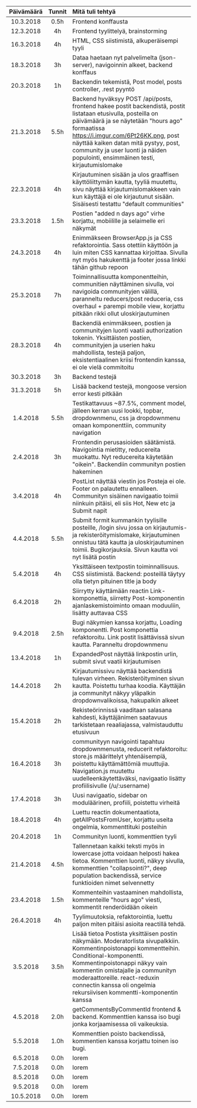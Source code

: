 | Päivämäärä    | Tunnit    | Mitä tuli tehtyä                       |
|:-------------:|:---------:|:---------------------------------------|
| 10.3.2018     | 0.5h      | Frontend konffausta                    |
| 12.3.2018     | 4h        | Frontend tyylittelyä, brainstorming    |
| 16.3.2018     | 4h        | HTML, CSS siistimistä, alkuperäisempi tyyli |
| 18.3.2018     | 3h        | Dataa haetaan nyt palvelimelta (json-server), navigoinnin alkeet, backend konffaus |
| 20.3.2018     | 1h        | Backendin tekemistä, Post model, posts controller, .rest pyyntö |
| 21.3.2018     | 5.5h      | Backend hyväksyy POST /api/posts, frontend hakee postit backendistä, postit listataan etusivulla, posteilla on päivämäärä ja se näytetään "hours ago" formaatissa https://i.imgur.com/6Pt26KK.png, post näyttää kaiken datan mitä pystyy, post, community ja user luonti ja näiden populointi, ensimmäinen testi, kirjautumislomake |
| 22.3.2018     | 4h        | Kirjautuminen sisään ja ulos graaffisen käyttöliittymän kautta, tyyliä muutettu, sivu näyttää kirjautumislomakkeen vain kun käyttäjä ei ole kirjautunut sisään. Sisäisesti testattu "default communities" |
| 23.3.2018     | 1.5h      | Postien "added n days ago" virhe korjattu, mobiilille ja selaimelle eri näkymät |
| 24.3.2018     | 4h        | Enimmäkseen BrowserApp.js ja CSS refaktorointia. Sass otettiin käyttöön ja luin miten CSS kannattaa kirjoittaa. Sivulla nyt myös hakukenttä ja footer jossa linkki tähän github repoon |
| 25.3.2018     | 7h        | Toiminnallisuutta komponentteihin, communitien näyttäminen sivulla, voi navigoida communityjen välillä, paranneltu reducers/post reduceria, css overhaul + parempi mobile view, korjattu pitkään rikki ollut uloskirjautuminen |
| 28.3.2018     | 4h        | Backendiä enimmäkseen, postien ja communityjen luonti vaatii authorization tokenin. Yksittäisten postien, communityjen ja userien haku mahdollista, testejä paljon, eksistentiaalinen kriisi frontendin kanssa, ei ole vielä commitoitu |
| 30.3.2018     | 3h        | Backend testejä |
| 31.3.2018     | 5h        | Lisää backend testejä, mongoose version error kesti pitkään |
| 1.4.2018      | 5.5h      | Testikattavuus ~87.5%, comment model, jälleen kerran uusi lookki, topbar, dropdownmenu, css ja dropdownmenu omaan komponenttiin, community navigation |
| 2.4.2018      | 3h        | Frontendin perusasioiden säätämistä. Navigointia mietitty, reducereita muokattu. Nyt reducereita käytetään "oikein". Backendiin communityn postien hakeminen |
| 3.4.2018      | 4h        | PostList näyttää viestin jos Posteja ei ole. Footer on palautettu ennalleen. Communityn sisäinen navigaatio toimii niinkuin pitäisi, eli siis Hot, New etc ja Submit napit |
| 4.4.2018      | 5.5h      | Submit formit kummankin tyylisille posteille, /login sivu jossa on kirjautumis- ja rekisteröitymislomake, kirjautuminen onnistuu tätä kautta ja uloskirjautuminen toimii. Bugikorjauksia. Sivun kautta voi nyt lisätä postin |
| 5.4.2018      | 4h        | Yksittäiseen textpostin toiminnallisuus. CSS siistimistä. Backend: posteillä täytyy olla tietyn pituinen title ja body |
| 6.4.2018      | 2h        | Siirrytty käyttämään reactin Link-komponettia, siirretty Post-komponentin ajanlaskemistoiminto omaan moduuliin, lisätty auttavaa CSS |
| 9.4.2018      | 2.5h      | Bugi näkymien kanssa korjattu, Loading komponentti. Post komponettia refaktoroitu. Link postit lisättävissä sivun kautta. Paranneltu dropdownmenu | 
| 13.4.2018     | 1h        | ExpandedPost näyttää linkpostin urlin, submit sivut vaatii kirjautumisen |
| 14.4.2018     | 2h        | Kirjautumissivu näyttää backendistä tulevan virheen. Rekisteröityminen sivun kautta. Poistettu turhaa koodia. Käyttäjän ja communityt näkyy yläpalkin dropdownvalikoissa, hakupalkin alkeet |
| 15.4.2018     | 2h        | Rekisteörinnissä vaaditaan salasana kahdesti, käyttäjänimen saatavuus tarkistetaan reaaliajassa, valmistauduttu etusivuun |'
| 16.4.2018     | 3h        | communityyn navigointi tapahtuu dropdownmenusta, reducerit refaktoroitu: store.js määrittelyt yhtenäisempiä, poistettu käyttämättömiä muuttujia. Navigation.js muutettu uudelleenkäytettäväksi, navigaatio lisätty profiilisivulle (/u/:username) |
| 17.4.2018     | 3h        | Uusi navigaatio, sidebar on moduläärinen, profiili, poistettu virheitä |
| 18.4.2018     | 4h        | Luettu reactin dokumentaatiota, getAllPostsFromUser, korjattu useita ongelmia, kommenttituki posteihin
| 20.4.2018     | 1h        | Communityn luonti, kommenttien tyyli |
| 21.4.2018     | 4.5h      | Tallennetaan kaikki teksti myös in lowercase jotta voidaan helposti hakea tietoa. Kommenttien luonti, näkyy sivulla, kommenttien "collapsointi?", deep population backendissä, service funktioiden nimet selvennetty |
| 23.4.2018     | 1.5h      | Kommenteihin vastaaminen mahdollista, kommenteille "hours ago" viesti, kommentit renderöidään oikein |
| 26.4.2018     | 4h        | Tyylimuutoksia, refaktorointia, luettu paljon miten pitäisi asioita reactillä tehdä. |
| 3.5.2018      | 3.5h      | Lisää tietoa Postista yksittäisen postin näkymään. Moderatorlista sivupalkkiin. Kommentinpoistonappi kommentteihin. Conditional-komponentti. Kommentinpoistonappi näkyy vain kommentin omistajalle ja communityn moderaattoreille. react-reduxin connectin kanssa oli ongelmia rekursiivisen kommentti-komponentin kanssa |
| 4.5.2018      | 2.0h      | getCommentsByCommentId frontend & backend. Kommenttien kanssa iso bugi jonka korjaamisessa oli vaikeuksia. |
| 5.5.2018      | 1.0h      | Kommenttien poisto backendissä, kommentien kanssa korjattu toinen iso bugi. |
| 6.5.2018      | 0.0h      | lorem |
| 7.5.2018      | 0.0h      | lorem |
| 8.5.2018      | 0.0h      | lorem |
| 9.5.2018      | 0.0h      | lorem |
| 10.5.2018     | 0.0h      | lorem |